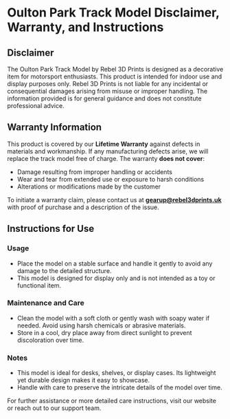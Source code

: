 # Oulton Park Track Model Disclaimer, Warranty, and Instructions

## Disclaimer

The Oulton Park Track Model by Rebel 3D Prints is designed as a decorative item for motorsport enthusiasts. This product is intended for indoor use and display purposes only. Rebel 3D Prints is not liable for any incidental or consequential damages arising from misuse or improper handling. The information provided is for general guidance and does not constitute professional advice.

## Warranty Information

This product is covered by our **Lifetime Warranty** against defects in materials and workmanship. If any manufacturing defects arise, we will replace the track model free of charge. The warranty **does not cover**:

- Damage resulting from improper handling or accidents
- Wear and tear from extended use or exposure to harsh conditions
- Alterations or modifications made by the customer

To initiate a warranty claim, please contact us at **gearup@rebel3dprints.uk** with proof of purchase and a description of the issue.

## Instructions for Use

### Usage

- Place the model on a stable surface and handle it gently to avoid any damage to the detailed structure.
- This model is designed for display only and is not intended as a toy or functional item.

### Maintenance and Care

- Clean the model with a soft cloth or gently wash with soapy water if needed. Avoid using harsh chemicals or abrasive materials.
- Store in a cool, dry place away from direct sunlight to prevent discoloration over time.

### Notes

- This model is ideal for desks, shelves, or display cases. Its lightweight yet durable design makes it easy to showcase.
- Handle with care to preserve the intricate details of the model over time.

For further assistance or more detailed care instructions, visit our website or reach out to our support team.
